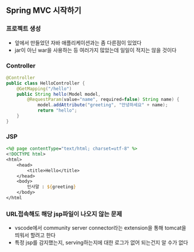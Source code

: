 ## Spring MVC 시작하기

### 프로젝트 생성
* 앞에서 만들었던 자바 애플리케이션과는 좀 다른점이 있었다
* jar이 아닌 war을 사용하는 등 여러가지 많았는데 일일이 적지는 않을 것이다

### Controller
```java
@Controller
public class HelloController {
    @GetMapping("/hello")
    public String hello(Model model,
        @RequestParam(value="name", required=false) String name) {
            model.addAttribute("greeting", "안녕하세요" + name);
            return "hello";
    }
}
```

### JSP
```jsp
<%@ page contentType="text/html; charset=utf-8" %>
<!DOCTYPE html>
<html>
    <head>
        <title>Hello</title>
    </head>
    <body>
        인사말 : ${greeting}
    </body>
</html
```

### URL접속해도 해당 jsp파일이 나오지 않는 문제
* vscode에서 community server connector라는 extension을 통해 tomcat을 띄워서 할려고 한다
* 특정 jsp를 감지했는지, serving하는지에 대한 로그가 없어 되는건지 알 수가 없다